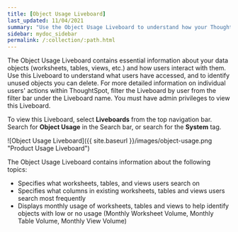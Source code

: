 ```yaml
---
title: [Object Usage Liveboard]
last_updated: 11/04/2021
summary: "Use the Object Usage Liveboard to understand how your ThoughtSpot users are interacting with ThoughtSpot objects such as worksheets, tables, and views."
sidebar: mydoc_sidebar
permalink: /:collection/:path.html
---
```


The Object Usage Liveboard contains essential information about your data objects (worksheets, tables, views, etc.) and how users interact with them. Use this Liveboard to understand what users have accessed, and to identify unused objects you can delete. For more detailed information on individual users' actions within ThoughtSpot, filter the Liveboard by user from the filter bar under the Liveboard name. You must have admin privileges to view this Liveboard.

To view this Liveboard, select **Liveboards** from the top navigation bar. Search for **Object Usage** in the Search bar, or search for the **System** tag.

![Object Usage Liveboard]({{ site.baseurl }}/images/object-usage.png "Product Usage Liveboard")


The Object Usage Liveboard contains information about the following topics:
- Specifies what worksheets, tables, and views users search on
- Specifies what columns in existing worksheets, tables and views users search most frequently
- Displays monthly usage of worksheets, tables and views to help identify objects with low or no usage (Monthly Worksheet Volume, Monthly Table Volume, Monthly View Volume)
